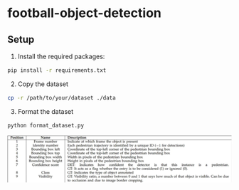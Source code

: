 # football-object-detection

## Setup

1. Install the required packages:
```bash
pip install -r requirements.txt
``` 
2. Copy the dataset
```bash
cp -r /path/to/your/dataset ./data
```
3. Format the dataset
```bash
python format_dataset.py
```

![alt text](image.png)
